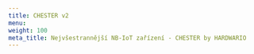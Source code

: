```yaml
---
title: CHESTER v2
menu:
weight: 100
meta_title: Nejvšestrannější NB-IoT zařízení - CHESTER by HARDWARIO
---
```

